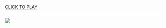 
<a href="https://premium76.site?title=shrimp_games_unblocked&ref=13M">CLICK TO PLAY</a></h3>
<hr>

<a href="https://premium76.site?title=shrimp_games_unblocked&ref=13M"><img src="https://clearcache.store/games.png"></a>


